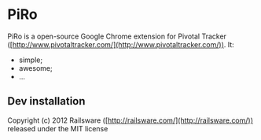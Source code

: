 # PiRo

PiRo is a open-source Google Chrome extension for Pivotal Tracker ([http://www.pivotaltracker.com/](http://www.pivotaltracker.com/)). 
It:

* simple;
* awesome;
* ...

## Dev installation
      
      
Copyright (c) 2012 Railsware ([http://railsware.com/](http://railsware.com/)) released under the MIT license